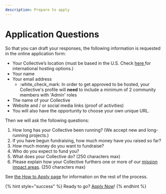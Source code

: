 ```yaml
---
description: Prepare to apply
---
```


# Application Questions

So that you can draft your responses, the following information is requested in the online application form:

* Your Collective’s location (must be based in the U.S. Check [here ](https://www.opencollective.com/hosts)for international hosting options.)
* Your name
* Your email address
  * :white\_check\_mark: In order to get approved to be hosted, your Collective's profile will **need** to include a minimum of 2 community members with 'Admin' roles
* The name of your Collective
* Website and / or social media links (proof of activities)
* You will also have the opportunity to choose your own unique URL.

Then we will ask the following questions:

1. How long has your Collective been running? (We accept new and long-running projects.)
2. If you have begun fundraising, how much money have you raised so far?
3. How much money do you want to fundraise?
4. Who do you expect to fund you?
5. What does your Collective do? (250 characters max)
6. Please explain how your Collective furthers one or more of our [mission impact areas](../../about/mission-and-values.md#our-missions-impact-areas). (250 characters max)

See [the How to Apply page](./) for information on the rest of the process.

{% hint style="success" %}
Ready to go? [Apply Now](https://www.opencollective.com/foundation/apply)!
{% endhint %}
